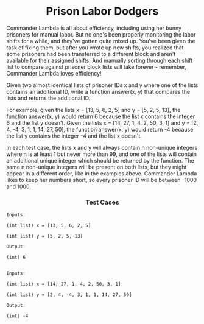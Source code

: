 <h1 align= "center"><b>Prison Labor Dodgers</b></h1>

Commander Lambda is all about efficiency, including using her bunny prisoners for manual labor. But no one's been properly monitoring the labor shifts for a while, and they've gotten quite mixed up. You've been given the task of fixing them, but after you wrote up new shifts, you realized that some prisoners had been transferred to a different block and aren't available for their assigned shifts. And manually sorting through each shift list to compare against prisoner block lists will take forever - remember, Commander Lambda loves efficiency!

Given two almost identical lists of prisoner IDs x and y where one of the lists contains an additional ID, write a function answer(x, y) that compares the lists and returns the additional ID.

For example, given the lists x = [13, 5, 6, 2, 5] and y = [5, 2, 5, 13], the function answer(x, y) would return 6 because the list x contains the integer 6 and the list y doesn't. Given the lists x = [14, 27, 1, 4, 2, 50, 3, 1] and y = [2, 4, -4, 3, 1, 1, 14, 27, 50], the function answer(x, y) would return -4 because the list y contains the integer -4 and the list x doesn't.

In each test case, the lists x and y will always contain n non-unique integers where n is at least 1 but never more than 99, and one of the lists will contain an additional unique integer which should be returned by the function. The same n non-unique integers will be present on both lists, but they might appear in a different order, like in the examples above. Commander Lambda likes to keep her numbers short, so every prisoner ID will be between -1000 and 1000.



<h3 align= "center"><b>Test Cases </b></h3>

```
Inputs:

(int list) x = [13, 5, 6, 2, 5]

(int list) y = [5, 2, 5, 13]

Output:

(int) 6


Inputs:

(int list) x = [14, 27, 1, 4, 2, 50, 3, 1]

(int list) y = [2, 4, -4, 3, 1, 1, 14, 27, 50]

Output:

(int) -4

```